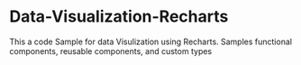 # Data-Visualization-Recharts

This a code Sample for data Visulization using Recharts. Samples functional components, reusable components, and custom types
